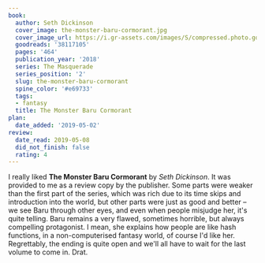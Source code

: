 ```yaml
---
book:
  author: Seth Dickinson
  cover_image: the-monster-baru-cormorant.jpg
  cover_image_url: https://i.gr-assets.com/images/S/compressed.photo.goodreads.com/books/1519063144l/38117105._SX98_.jpg
  goodreads: '38117105'
  pages: '464'
  publication_year: '2018'
  series: The Masquerade
  series_position: '2'
  slug: the-monster-baru-cormorant
  spine_color: '#e69733'
  tags:
  - fantasy
  title: The Monster Baru Cormorant
plan:
  date_added: '2019-05-02'
review:
  date_read: 2019-05-08
  did_not_finish: false
  rating: 4
---
```


I really liked **The Monster Baru Cormorant** by *Seth Dickinson*. It was provided to me as a review copy by the publisher. Some parts were weaker than the first part of the series, which was rich due to its time skips and introduction into the world, but other parts were just as good and better – we see Baru through other eyes, and even when people misjudge her, it's quite telling. Baru remains a very flawed, sometimes horrible, but always compelling protagonist. I mean, she explains how people are like hash functions, in a non-computerised fantasy world, of course I'd like her. Regrettably, the ending is quite open and we'll all have to wait for the last volume to come in. Drat.
